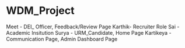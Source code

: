 # WDM_Project

Meet - DEI_ Officer, Feedback/Review Page
Karthik- Recruiter Role
Sai - Academic Insitution
Surya - URM_Candidate, Home Page
Kartikeya -Communication Page, Admin Dashboard Page
